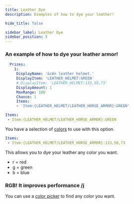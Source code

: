 ```yaml
---
title: Leather Dye
description: Examples of how to dye your leather!

hide_title: false

sidebar_label: Leather Dye
sidebar_position: 5
---
```

### An example of how to dye your leather armor!
```yml
  Prizes:
    1:
     DisplayName: '&cAn leather helmet.'
     DisplayItem: 'LEATHER_HELMET:GREEN'
     # DisplayItem: 'LEATHER_HELMET:133,50,73'
     DisplayAmount: 1
     MaxRange: 100
     Chance: 1
     Items:
     - 'Item:{LEATHER_HELMET/LEATHER_HORSE_ARMOR}:GREEN'
```

```yml
Items:
 - Item:{LEATHER_HELMET/LEATHER_HORSE_ARMOR}:GREEN
```
You have a selection of [colors](https://jd.papermc.io/paper/1.20.6/org/bukkit/Color.html) to use with this option.

```yml
Items:
 - Item:{LEATHER_HELMET/LEATHER_HORSE_ARMOR}:133,50,73
```
This allows you to dye your leather any color you want.

* r = red
* g = green
* b = blue

### RGB! It improves performance /j
You can use a [color picker](https://htmlcolorcodes.com/color-picker/) to find any color you want.